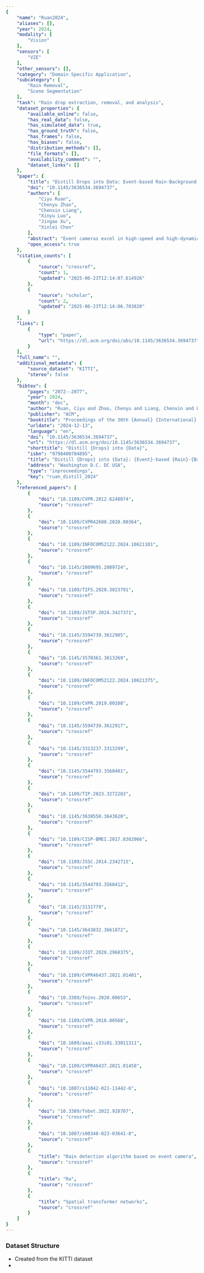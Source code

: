 ```yaml
---
{
    "name": "Ruan2024",
    "aliases": [],
    "year": 2024,
    "modality": [
        "Vision"
    ],
    "sensors": [
        "V2E"
    ],
    "other_sensors": [],
    "category": "Domain Specific Application",
    "subcategory": [
        "Rain Removal",
        "Scene Segmentation"
    ],
    "task": "Rain drop extraction, removal, and analysis",
    "dataset_properties": {
        "available_online": false,
        "has_real_data": false,
        "has_simulated_data": true,
        "has_ground_truth": false,
        "has_frames": false,
        "has_biases": false,
        "distribution_methods": [],
        "file_formats": [],
        "availability_comment": "",
        "dataset_links": []
    },
    "paper": {
        "title": "Distill Drops into Data: Event-based Rain-Background Decomposition Network",
        "doi": "10.1145/3636534.3694737",
        "authors": [
            "Ciyu Ruan",
            "Chenyu Zhao",
            "Chenxin Liang",
            "Xinyu Luo",
            "Jingao Xu",
            "Xinlei Chen"
        ],
        "abstract": "Event cameras excel in high-speed and high-dynamic-range scenarios but are highly sensitive to rain, which introduces significant noise while also revealing detailed rain features. This paper introduces a novel Event-based Rain-Background Decomposition Network that integrates Spiking Neural Networks (SNNs) and Convolutional Neural Networks (CNNs). By \"Distilling Rain,\" we reconstruct a rain-free background for downstream tasks, and by \"Collecting Rain,\" we extract the physical characteristics of rain. Experimental evaluations demonstrate the network's effectiveness in both background reconstruction and rain modeling. This work extends the capabilities of event cameras by mitigating the adverse effects of rain while also leveraging rain-induced noise to extract valuable environmental data, enhancing their utility in both challenging weather conditions and detailed environmental analysis.",
        "open_access": true
    },
    "citation_counts": [
        {
            "source": "crossref",
            "count": 1,
            "updated": "2025-06-23T12:14:07.614926"
        },
        {
            "source": "scholar",
            "count": 2,
            "updated": "2025-06-23T12:14:06.703820"
        }
    ],
    "links": [
        {
            "type": "paper",
            "url": "https://dl.acm.org/doi/abs/10.1145/3636534.3694737"
        }
    ],
    "full_name": "",
    "additional_metadata": {
        "source_dataset": "KITTI",
        "stereo": false
    },
    "bibtex": {
        "pages": "2072--2077",
        "year": 2024,
        "month": "dec",
        "author": "Ruan, Ciyu and Zhao, Chenyu and Liang, Chenxin and Luo, Xinyu and Xu, Jingao and Chen, Xinlei",
        "publisher": "ACM",
        "booktitle": "Proceedings of the 30th {Annual} {International} {Conference} on {Mobile} {Computing} and {Networking}",
        "urldate": "2024-12-13",
        "language": "en",
        "doi": "10.1145/3636534.3694737",
        "url": "https://dl.acm.org/doi/10.1145/3636534.3694737",
        "shorttitle": "Distill {Drops} into {Data}",
        "isbn": "9798400704895",
        "title": "Distill {Drops} into {Data}: {Event}-based {Rain}-{Background} {Decomposition} {Network}",
        "address": "Washington D.C. DC USA",
        "type": "inproceedings",
        "key": "ruan_distill_2024"
    },
    "referenced_papers": [
        {
            "doi": "10.1109/CVPR.2012.6248074",
            "source": "crossref"
        },
        {
            "doi": "10.1109/CVPR42600.2020.00364",
            "source": "crossref"
        },
        {
            "doi": "10.1109/INFOCOM52122.2024.10621101",
            "source": "crossref"
        },
        {
            "doi": "10.1145/2809695.2809724",
            "source": "crossref"
        },
        {
            "doi": "10.1109/TIFS.2020.3023791",
            "source": "crossref"
        },
        {
            "doi": "10.1109/JSTSP.2024.3427371",
            "source": "crossref"
        },
        {
            "doi": "10.1145/3594739.3612905",
            "source": "crossref"
        },
        {
            "doi": "10.1145/3570361.3613269",
            "source": "crossref"
        },
        {
            "doi": "10.1109/INFOCOM52122.2024.10621375",
            "source": "crossref"
        },
        {
            "doi": "10.1109/CVPR.2019.00108",
            "source": "crossref"
        },
        {
            "doi": "10.1145/3594739.3612917",
            "source": "crossref"
        },
        {
            "doi": "10.1145/3313237.3313299",
            "source": "crossref"
        },
        {
            "doi": "10.1145/3544793.3560401",
            "source": "crossref"
        },
        {
            "doi": "10.1109/TIP.2023.3272283",
            "source": "crossref"
        },
        {
            "doi": "10.1145/3638550.3643620",
            "source": "crossref"
        },
        {
            "doi": "10.1109/CISP-BMEI.2017.8302066",
            "source": "crossref"
        },
        {
            "doi": "10.1109/JSSC.2014.2342715",
            "source": "crossref"
        },
        {
            "doi": "10.1145/3544793.3560412",
            "source": "crossref"
        },
        {
            "doi": "10.1145/3131779",
            "source": "crossref"
        },
        {
            "doi": "10.1145/3643832.3661872",
            "source": "crossref"
        },
        {
            "doi": "10.1109/JIOT.2020.2968375",
            "source": "crossref"
        },
        {
            "doi": "10.1109/CVPR46437.2021.01401",
            "source": "crossref"
        },
        {
            "doi": "10.3389/fnins.2020.00653",
            "source": "crossref"
        },
        {
            "doi": "10.1109/CVPR.2018.00568",
            "source": "crossref"
        },
        {
            "doi": "10.1609/aaai.v33i01.33011311",
            "source": "crossref"
        },
        {
            "doi": "10.1109/CVPR46437.2021.01458",
            "source": "crossref"
        },
        {
            "doi": "10.1007/s11042-021-11442-6",
            "source": "crossref"
        },
        {
            "doi": "10.3389/fnbot.2022.928707",
            "source": "crossref"
        },
        {
            "doi": "10.1007/s00348-023-03641-8",
            "source": "crossref"
        },
        {
            "title": "Rain detection algorithm based on event camera",
            "source": "crossref"
        },
        {
            "title": "Ra",
            "source": "crossref"
        },
        {
            "title": "Spatial transformer networks",
            "source": "crossref"
        }
    ]
}
---
```



### Dataset Structure
- Created from the KITTI dataset
-